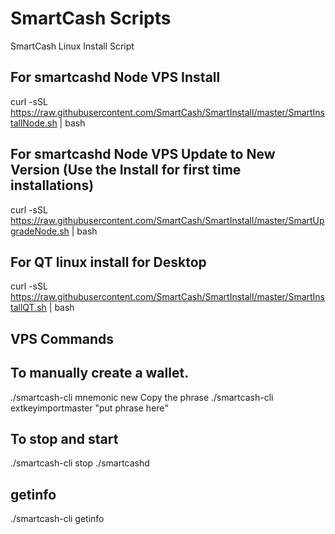 # SmartCash Scripts
SmartCash Linux Install Script

## For smartcashd Node VPS Install  
curl -sSL https://raw.githubusercontent.com/SmartCash/SmartInstall/master/SmartInstallNode.sh | bash

## For smartcashd Node VPS Update to New Version (Use the Install for first time installations)
curl -sSL https://raw.githubusercontent.com/SmartCash/SmartInstall/master/SmartUpgradeNode.sh | bash

## For QT linux install for Desktop  
curl -sSL https://raw.githubusercontent.com/SmartCash/SmartInstall/master/SmartInstallQT.sh | bash

## VPS Commands

## To manually create a wallet.
./smartcash-cli mnemonic new
Copy the phrase
./smartcash-cli extkeyimportmaster "put phrase here"

## To stop and start
./smartcash-cli stop
./smartcashd

## getinfo
./smartcash-cli getinfo
